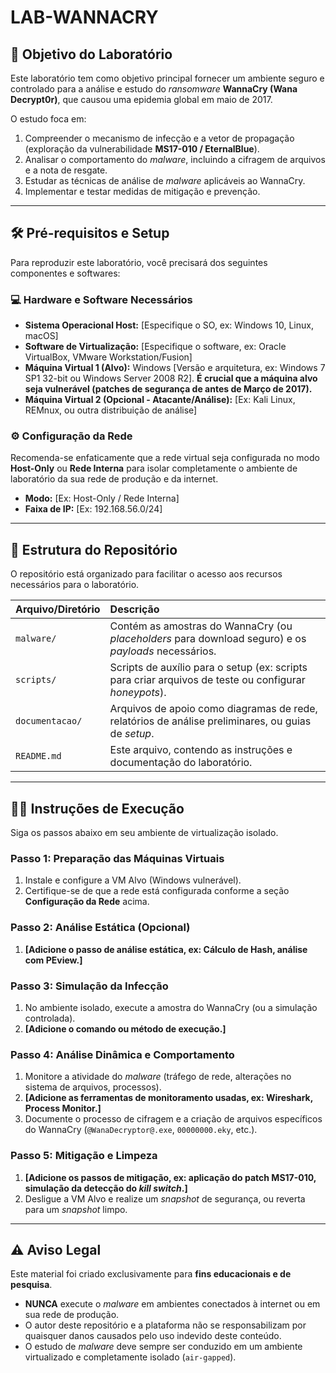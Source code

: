 # LAB-WANNACRY

## 🎯 Objetivo do Laboratório

Este laboratório tem como objetivo principal fornecer um ambiente seguro e controlado para a análise e estudo do *ransomware* **WannaCry (Wana Decrypt0r)**, que causou uma epidemia global em maio de 2017.

O estudo foca em:
1.  Compreender o mecanismo de infecção e a vetor de propagação (exploração da vulnerabilidade **MS17-010 / EternalBlue**).
2.  Analisar o comportamento do *malware*, incluindo a cifragem de arquivos e a nota de resgate.
3.  Estudar as técnicas de análise de *malware* aplicáveis ao WannaCry.
4.  Implementar e testar medidas de mitigação e prevenção.

---

## 🛠️ Pré-requisitos e Setup

Para reproduzir este laboratório, você precisará dos seguintes componentes e softwares:

### 💻 Hardware e Software Necessários

* **Sistema Operacional Host:** [Especifique o SO, ex: Windows 10, Linux, macOS]
* **Software de Virtualização:** [Especifique o software, ex: Oracle VirtualBox, VMware Workstation/Fusion]
* **Máquina Virtual 1 (Alvo):** Windows [Versão e arquitetura, ex: Windows 7 SP1 32-bit ou Windows Server 2008 R2]. **É crucial que a máquina alvo seja vulnerável (patches de segurança de antes de Março de 2017).**
* **Máquina Virtual 2 (Opcional - Atacante/Análise):** [Ex: Kali Linux, REMnux, ou outra distribuição de análise]

### ⚙️ Configuração da Rede

Recomenda-se enfaticamente que a rede virtual seja configurada no modo **Host-Only** ou **Rede Interna** para isolar completamente o ambiente de laboratório da sua rede de produção e da internet.

* **Modo:** [Ex: Host-Only / Rede Interna]
* **Faixa de IP:** [Ex: 192.168.56.0/24]

---

## 📂 Estrutura do Repositório

O repositório está organizado para facilitar o acesso aos recursos necessários para o laboratório.

| Arquivo/Diretório | Descrição |
| :--- | :--- |
| `malware/` | Contém as amostras do WannaCry (ou *placeholders* para download seguro) e os *payloads* necessários. |
| `scripts/` | Scripts de auxílio para o setup (ex: scripts para criar arquivos de teste ou configurar *honeypots*). |
| `documentacao/` | Arquivos de apoio como diagramas de rede, relatórios de análise preliminares, ou guias de *setup*. |
| `README.md` | Este arquivo, contendo as instruções e documentação do laboratório. |

---

## 👨‍💻 Instruções de Execução

Siga os passos abaixo em seu ambiente de virtualização isolado.

### Passo 1: Preparação das Máquinas Virtuais

1.  Instale e configure a VM Alvo (Windows vulnerável).
2.  Certifique-se de que a rede está configurada conforme a seção **Configuração da Rede** acima.

### Passo 2: Análise Estática (Opcional)

1.  **[Adicione o passo de análise estática, ex: Cálculo de Hash, análise com PEview.]**

### Passo 3: Simulação da Infecção

1.  No ambiente isolado, execute a amostra do WannaCry (ou a simulação controlada).
2.  **[Adicione o comando ou método de execução.]**

### Passo 4: Análise Dinâmica e Comportamento

1.  Monitore a atividade do *malware* (tráfego de rede, alterações no sistema de arquivos, processos).
2.  **[Adicione as ferramentas de monitoramento usadas, ex: Wireshark, Process Monitor.]**
3.  Documente o processo de cifragem e a criação de arquivos específicos do WannaCry (`@WanaDecryptor@.exe`, `00000000.eky`, etc.).

### Passo 5: Mitigação e Limpeza

1.  **[Adicione os passos de mitigação, ex: aplicação do patch MS17-010, simulação da detecção do *kill switch*.]**
2.  Desligue a VM Alvo e realize um *snapshot* de segurança, ou reverta para um *snapshot* limpo.

---

## ⚠️ Aviso Legal

Este material foi criado exclusivamente para **fins educacionais e de pesquisa**.

* **NUNCA** execute o *malware* em ambientes conectados à internet ou em sua rede de produção.
* O autor deste repositório e a plataforma não se responsabilizam por quaisquer danos causados pelo uso indevido deste conteúdo.
* O estudo de *malware* deve sempre ser conduzido em um ambiente virtualizado e completamente isolado (`air-gapped`).
